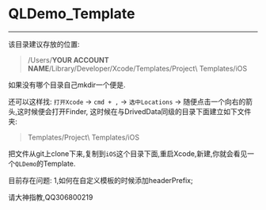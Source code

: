 # QLDemo_Template

***
该目录建议存放的位置:
> /Users/**YOUR ACCOUNT NAME**/Library/Developer/Xcode/Templates/Project\ Templates/iOS

如果没有哪个目录自己mkdir一个便是.

还可以这样找:
`打开Xcode` -> `cmd + ,` -> `选中Locations` -> 随便点击一个向右的箭头,这时候便会打开Finder,
这时候在与DrivedData同级的目录下面建立如下文件夹:
> Templates/Project\ Templates/iOS

把文件从git上clone下来,复制到`iOS`这个目录下面,重启Xcode,新建,你就会看见一个`QLDemo`的Template.

目前存在问题:
1,如何在自定义模板的时候添加headerPrefix;


请大神指教,QQ306800219
